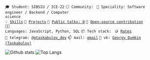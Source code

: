 <code>🎓 Student: SIBSIU / ICE-22</code>
<code>⚪ Community: </code>
<code>👷 Speciality: Software engineer / Backend / Computer science</code><br>
<code>💡 [Skills](SKILLS.md)</code>
<code>🧻 [Projects](PROJECTS.md)</code>
<code>📢 [Public talks: 0](TALKS.md)</code>
<code>👀 [Open-source contribution](CONTRIBUTION.md)</code><br>
<code>🧑‍💻 Languages: JavaScript, Python, SQL</code>
<code>📦 Tech stack: </code>
<code>🪙 [Rates](RATES.md)</code><br>
<code>💬 telegram: [@gtaskabulov_dev](https://telegram.me/gtaskabulov_dev)</code>
<code>📫 mail: [gmail](mailto:taskabulov.dev@gmail.com)</code>
<code>🔵 vk: [Georgy Dumkin (Taskabulov)](https://vk.com/mariama4n)</code>


![Github stats](https://github-readme-stats.vercel.app/api?username=Mariama4&show_icons=true&theme=dracula)
![Top Langs](https://github-readme-stats.vercel.app/api/top-langs/?username=Mariama4&layout=compact)
